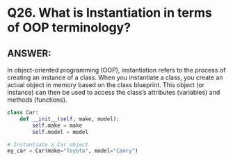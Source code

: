 # Q26. What is Instantiation in terms of OOP terminology?

## ANSWER:

In object-oriented programming (OOP), instantiation refers to the process of creating an instance of a class. When you instantiate a class, you create an actual object in memory based on the class blueprint. This object (or instance) can then be used to access the class’s attributes (variables) and methods (functions).

```python
class Car:
    def __init__(self, make, model):
        self.make = make
        self.model = model

# Instantiate a Car object
my_car = Car(make="Toyota", model="Camry")
```
